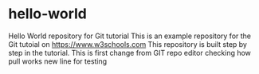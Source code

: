 # hello-world
Hello World repository for Git tutorial
This is an example repository for the Git tutoial on https://www.w3schools.com
This repository is built step by step in the tutorial.
This is first change from GIT repo editor
checking how pull works
new line for testing